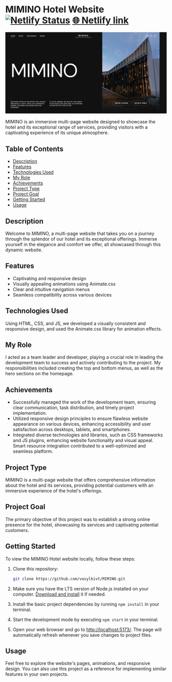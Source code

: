 # MIMINO Hotel Website [![Netlify Status](https://api.netlify.com/api/v1/badges/40409e23-592b-4b60-8153-54dfbb13c9ee/deploy-status)](https://app.netlify.com/sites/vasylkiv-mimino/deploys) [🌐 Netlify link](https://vasylkiv-mimino.netlify.app)
![MIMINO Hotel](assets/MIMINO.webp)

MIMINO is an immersive multi-page website designed to showcase the hotel and its
exceptional range of services, providing visitors with a captivating experience
of its unique atmosphere.

## Table of Contents

- [Description](#description)
- [Features](#features)
- [Technologies Used](#technologies-used)
- [My Role](#my-role)
- [Achievements](#achievements)
- [Project Type](#project-type)
- [Project Goal](#project-goal)
- [Getting Started](#getting-started)
- [Usage](#usage)

## Description

Welcome to MIMINO, a multi-page website that takes you on a journey through the
splendor of our hotel and its exceptional offerings. Immerse yourself in the
elegance and comfort we offer, all showcased through this dynamic website.

## Features

- Captivating and responsive design
- Visually appealing animations using Animate.css
- Clear and intuitive navigation menus
- Seamless compatibility across various devices

## Technologies Used

Using HTML, CSS, and JS, we developed a visually consistent and responsive
design, and used the Animate.css library for animation effects.

## My Role

I acted as a team leader and developer, playing a crucial role in leading the
development team to success and actively contributing to the project. My
responsibilities included creating the top and bottom menus, as well as the hero
sections on the homepage.

## Achievements

- Successfully managed the work of the development team, ensuring clear
  communication, task distribution, and timely project implementation.
- Utilized responsive design principles to ensure flawless website appearance on
  various devices, enhancing accessibility and user satisfaction across
  desktops, tablets, and smartphones.
- Integrated diverse technologies and libraries, such as CSS frameworks and JS
  plugins, enhancing website functionality and visual appeal. Smart resource
  integration contributed to a well-optimized and seamless platform.

## Project Type

MIMINO is a multi-page website that offers comprehensive information about the
hotel and its services, providing potential customers with an immersive
experience of the hotel's offerings.

## Project Goal

The primary objective of this project was to establish a strong online presence
for the hotel, showcasing its services and captivating potential customers.

## Getting Started

To view the MIMINO Hotel website locally, follow these steps:

1. Clone this repository:

   ```bash
   git clone https://github.com/vasylkivt/MIMINO.git
   ```

2. Make sure you have the LTS version of Node.js installed on your computer.
   [Download and install](https://nodejs.org/en/) it if needed.
3. Install the basic project dependencies by running `npm install` in your
   terminal.
4. Start the development mode by executing `npm start` in your terminal.
5. Open your web browser and go to
   [ http://localhost:5173/](http://localhost:5173/). The page will
   automatically refresh whenever you save changes to project files.

## Usage

Feel free to explore the website's pages, animations, and responsive design. You
can also use this project as a reference for implementing similar features in
your own projects.
